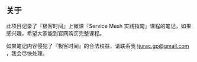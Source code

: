## 关于

此项目记录了『极客时间』上微课『Service Mesh 实践指南』课程的笔记，如果感兴趣，希望大家能到官网购买完整课程。

如果笔记内容侵犯了『极客时间』的合法权益，请联系我 tjurac.gp@gmail.com ，我会尽快处理。


